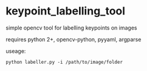 # keypoint_labelling_tool
simple opencv tool for labelling keypoints on images

requires python 2+, opencv-python, pyyaml, argparse

useage:
```
python labeller.py -i /path/to/image/folder
```
